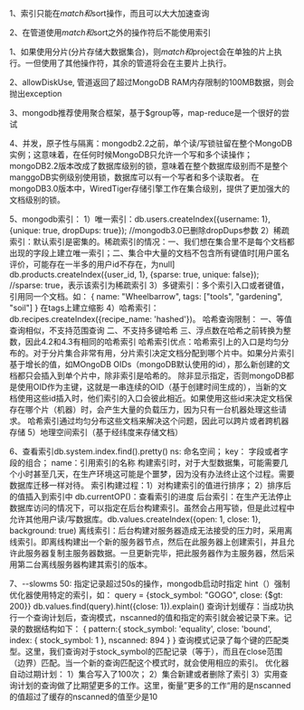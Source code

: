 1、索引只能在$match和$sort操作，而且可以大大加速查询

2、在管道使用$match和$sort之外的操作符后不能使用索引

1、如果使用分片(分片存储大数据集合)，则$match和$project会在单独的片上执行。一但使用了其他操作符，其余的管道将会在主要片上执行。

2、allowDiskUse, 管道返回了超过MongoDB RAM内存限制的100MB数据，则会抛出exception

3、mongodb推荐使用聚合框架，基于$group等，map-reduce是一个很好的尝试

4、并发，原子性与隔离：mongodb2.2之前，单个读/写锁驻留在整个MongoDB实例；这意味着，在任何时候MongoDB只允许一个写和多个读操作；
   mongoDB2.2版本改成了数据库级别的锁，意味着在整个数据库级别而不是整个manggoDB实例级别使用锁，数据库可以有一个写者和多个读取者。
   在mongoDB3.0版本中，WiredTiger存储引擎工作在集合级别，提供了更加强大的文档级别的锁。

 5、mongodb索引：
    1）唯一索引：db.users.createIndex({username: 1}, {unique: true, dropDups: true}); //mongodb3.0已删除dropDups参数
    2）稀疏索引：默认索引是密集的。稀疏索引的情况：一、我们想在集合里不是每个文档都出现的字段上建立唯一索引；二、集合中大量的文档不包含所有键值时[用户匿名评价，可能存在一半多的用户id不存在，为null] db.products.createIndex({user_id, 1}, {sparse: true, unique: false}); //sparse: true，表示该索引为稀疏索引
    3）多键索引：多个索引入口或者键值，引用同一个文档。如：
      {
      	name: "Wheelbarrow",
      	tags: ["tools", "gardening", "soil"]
      }
      在tags上建立缩影
    4）哈希索引：db.recipes.createIndex({recipe_name: 'hashed'})。 哈希查询限制：
       一、等值查询相似，不支持范围查询
       二、不支持多键哈希
       三、浮点数在哈希之前转换为整数，因此4.2和4.3有相同的哈希索引
       哈希索引优点：哈希索引上的入口是均匀分布的。对于分片集合非常有用，分片索引决定文档分配到哪个片中。如果分片索引基于增长的值，如MOngoDB OIDs（mongoDB默认使用的id），那么新创建的文档都只会插入到单个片中，除非索引是哈希的。
       除非显示指定，否则mongoDB都是使用OID作为主键，这就是一串连续的OID（基于创建时间生成的），当新的文档使用这些id插入时，他们索引的入口会彼此相近。如果使用这些id来决定文档保存在哪个片（机器）时，会产生大量的负载压力，因为只有一台机器处理这些请求。
       哈希索引通过均匀分布这些文档来解决这个问题，因此可以跨片或者跨机器存储
    5）地理空间索引（基于经纬度来存储文档）

 6、查看索引db.system.index.find().pretty()
    ns: 命名空间； key： 字段或者字段的组合； name：引用索引的名称
    构建索引时，对于大型数据集，可能需要几个小时甚至几天，在生产环境这可能是个噩梦，因为没有办法终止这个过程。需要数据库迁移一样对待。
    索引构建过程：1）对构建索引的值进行排序； 2）排序后的值插入到索引中
    db.currentOP()：查看索引的进度
    后台索引：在生产无法停止数据库访问的情况下，可以指定在后台构建索引。虽然会占用写锁，但是此过程中允许其他用户读/写数据库。db.values.createIndex({open: 1, close: 1}, background: true)
    离线索引：后台构建对服务器造成无法接受的压力时，采用离线索引。即离线构建出一个新的服务器节点，然后在此服务器上创建索引，并且允许此服务器复制主服务器数据。一旦更新完毕，把此服务器作为主服务器，然后采用第二台离线服务器构建其索引的版本。

7、--slowms 50: 指定记录超过50s的操作，mongodb启动时指定
   hint（）强制优化器使用特定的索引，如：
   query = {stock_symbol: "GOGO", close: {$gt: 200}}
   db.values.find(query).hint({close: 1}).explain()
   查询计划缓存：当成功执行一个查询计划后，查询模式，nscanned的值和指定的索引就会被记录下来。记录的数据结构如下：
   {
   	pattern:{
   	  stock_symbol: 'equality',
   	  close: 'bound',
   	  index: {
   	    stock_symbol: 1
   	  },
   	  nscanned: 894
    }
   }
   查询模式记录了每个键的匹配类型。这里，我们查询对于stock_symbol的匹配记录（等于），而且在close范围（边界）匹配。当一个新的查询匹配这个模式时，就会使用相应的索引。
   优化器自动过期计划：
   1）集合写入了100次；
   2）集合新建或者删除了索引
   3）实用查询计划的查询做了比期望更多的工作。这里，衡量”更多的工作“用的是nscanned的值超过了缓存的nscanned的值至少是10



